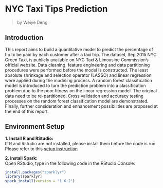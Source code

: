 # NYC Taxi Tips Prediction
> by Weiye Deng

## Introduction

This report aims to build a quantitative model to predict the percentage of tip to be paid by each customer after a taxi trip. The dataset, Sep 2015 NYC Green Taxi, is publicly available on NYC Taxi & Limousine Commission’s official website. Data cleaning, feature engineering and data partitioning procedures were performed before the model is constructed. The least absolute shrinkage and selection operator (LASSO) and linear regression were applied during the modeling process. A random forest classification model is introduced to turn the prediction problem into a classification problem due to the poor fitness on the linear regression model. The original data need to be re-partitioned. Cross validation and accuracy testing processes on the random forest classification model are demonstrated.  Finally, further consideration and enhancement possibilities are proposed at the end of this report.

## Environment Setup

**1. Install R and RStudio:** <br />
If R and Rstudio are not installed, please install them before the code is run. Please refer to this [setup instruction]( 
	https://courses.edx.org/courses/UTAustinX/UT.7.01x/3T2014/56c5437b88fa43cf828bff5371c6a924/)

**2. Install Spark:** <br />
Open RStudio, type in the following code in the RStudio Console:
```r
install.packages("sparklyr")
library(sparklyr)
spark_install(version = "1.6.2")
```


